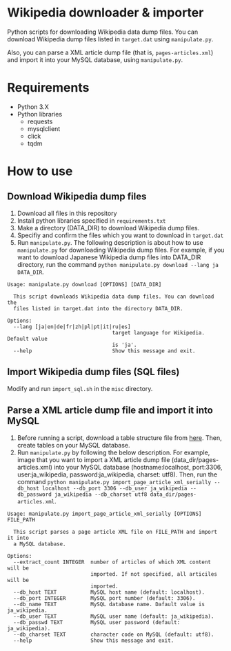 # Wikipedia downloader & importer
Python scripts for downloading Wikipedia data dump files. You can download Wikipedia dump files listed in `target.dat` using `manipulate.py`.

Also, you can parse a XML article dump file (that is, `pages-articles.xml`) and import it into your MySQL database, using `manipulate.py`.

# Requirements
* Python 3.X
* Python libraries
    * requests
    * mysqlclient
    * click
    * tqdm

# How to use
## Download Wikipedia dump files
1. Download all files in this repository
2. Install python libraries specified in `requirements.txt`
3. Make a directory (DATA_DIR) to download Wikipedia dump files.
4. Specifiy and confirm the files which you want to download in `target.dat`
5. Run `manipulate.py`. The following description is about how to use `manipulate.py` for downloading Wikipedia dump files. For example, if you want to download Japanese Wikipedia dump files into DATA_DIR directory, run the command `python manipulate.py download --lang ja DATA_DIR`.

```
Usage: manipulate.py download [OPTIONS] [DATA_DIR]

  This script downloads Wikipedia data dump files. You can download the
  files listed in target.dat into the directory DATA_DIR.

Options:
  --lang [ja|en|de|fr|zh|pl|pt|it|ru|es]
                                  target language for Wikipedia. Default value
                                  is 'ja'.
  --help                          Show this message and exit.
  ```

## Import Wikipedia dump files (SQL files)
Modify and run `import_sql.sh` in the `misc` directory.

## Parse a XML article dump file and import it into MySQL
1. Before running a script, download a table structure file from [here](https://github.com/wikimedia/mediawiki/blob/master/maintenance/tables.sql). Then, create tables on your MySQL database.
2. Run `manipulate.py` by following the below description. For example, image that you want to import a XML article dump file (data_dir/pages-articles.xml) into your MySQL database (hostname:localhost, port:3306, user:ja_wikipedia, password:ja_wikipedia, charset: utf8). Then, run the command `python manipulate.py import_page_article_xml_serially --db_host localhost --db_port 3306 --db_user ja_wikipedia --db_password ja_wikipedia --db_charset utf8 data_dir/pages-articles.xml`.

```
Usage: manipulate.py import_page_article_xml_serially [OPTIONS] FILE_PATH

  This script parses a page article XML file on FILE_PATH and import it into
  a MySQL database.

Options:
  --extract_count INTEGER  number of articles of which XML content will be
                           imported. If not specified, all articiles will be
                           imported.
  --db_host TEXT           MySQL host name (default: localhost).
  --db_port INTEGER        MySQL port number (default: 3306).
  --db_name TEXT           MySQL database name. Dafault value is ja_wikipedia.
  --db_user TEXT           MySQL user name (default: ja_wikipedia).
  --db_passwd TEXT         MySQL user password (default: ja_wikipedia).
  --db_charset TEXT        character code on MySQL (default: utf8).
  --help                   Show this message and exit.
```
